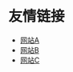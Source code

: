 # 友情链接

- [网站A](https://example.com/websiteA)
- [网站B](https://example.com/websiteB)
- [网站C](https://example.com/websiteC)
